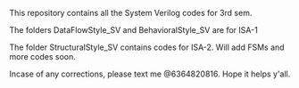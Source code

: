 This repository contains all the System Verilog codes for 3rd sem. 

The folders DataFlowStyle_SV and BehavioralStyle_SV are for ISA-1

The folder StructuralStyle_SV contains codes for ISA-2. Will add FSMs and more codes soon. 

Incase of any corrections, please text me @6364820816. Hope it helps y'all.
